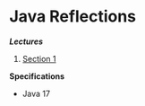 # Java Reflections

**_Lectures_**

1. [Section 1](https://github.com/brunomilitzer/reflections/blob/master/section1/)

**Specifications**

* Java 17